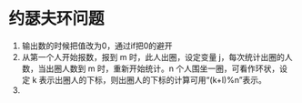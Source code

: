 # 约瑟夫环问题
1. 输出数的时候把值改为0，通过if把0的避开
2. 从第一个人开始报数，报到 m 时，此人出圈，设定变量 j，每次统计出圈的人数，当出圈人数到 m 时，重新开始统计。n 个人围坐一圈，可看作环状，设定 k 表示出圈人的下标，则出圈人的下标的计算可用“(k+l)%n”表示。
3. 
